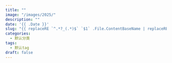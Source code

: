 ```yaml
---
title: ""
image: "/images/2025/"
description: ""
date: '{{ .Date }}'
slug: "{{ replaceRE `^.*?_(.*)$` `$1` .File.ContentBaseName | replaceRE `_` `-` }}"
categories:
  - 默认分类
tags:
  - 默认tag
draft: false
---
```


